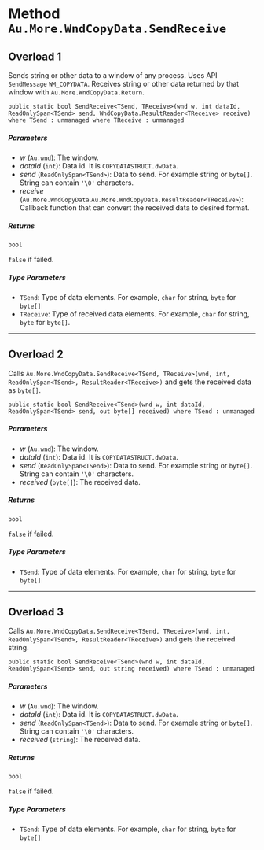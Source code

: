 # Method `Au.More.WndCopyData.SendReceive`

## Overload 1

Sends string or other data to a window of any process. Uses API `SendMessage` `WM_COPYDATA`. Receives string or other data returned by that window with `Au.More.WndCopyData.Return`.

```
public static bool SendReceive<TSend, TReceive>(wnd w, int dataId, ReadOnlySpan<TSend> send, WndCopyData.ResultReader<TReceive> receive) where TSend : unmanaged where TReceive : unmanaged
```

##### Parameters

- *w*  (`Au.wnd`):
    The window.
- *dataId*  (`int`):
    Data id. It is `COPYDATASTRUCT.dwData`.
- *send*  (`ReadOnlySpan<TSend>`):
    Data to send. For example string or `byte[]`. String can contain `'\0'` characters.
- *receive*  (`Au.More.WndCopyData`.`Au.More.WndCopyData.ResultReader<TReceive>`):
    Callback function that can convert the received data to desired format.

##### Returns

`bool`

`false` if failed.

##### Type Parameters

- `TSend`:
    Type of data elements. For example, `char` for string, `byte` for `byte[]`
- `TReceive`:
    Type of received data elements. For example, `char` for string, `byte` for `byte[]`.

* * *

## Overload 2

Calls `Au.More.WndCopyData.SendReceive<TSend, TReceive>(wnd, int, ReadOnlySpan<TSend>, ResultReader<TReceive>)` and gets the received data as `byte[]`.

```
public static bool SendReceive<TSend>(wnd w, int dataId, ReadOnlySpan<TSend> send, out byte[] received) where TSend : unmanaged
```

##### Parameters

- *w*  (`Au.wnd`):
    The window.
- *dataId*  (`int`):
    Data id. It is `COPYDATASTRUCT.dwData`.
- *send*  (`ReadOnlySpan<TSend>`):
    Data to send. For example string or `byte[]`. String can contain `'\0'` characters.
- *received*  (`byte[]`):
    The received data.

##### Returns

`bool`

`false` if failed.

##### Type Parameters

- `TSend`:
    Type of data elements. For example, `char` for string, `byte` for `byte[]`

* * *

## Overload 3

Calls `Au.More.WndCopyData.SendReceive<TSend, TReceive>(wnd, int, ReadOnlySpan<TSend>, ResultReader<TReceive>)` and gets the received string.

```
public static bool SendReceive<TSend>(wnd w, int dataId, ReadOnlySpan<TSend> send, out string received) where TSend : unmanaged
```

##### Parameters

- *w*  (`Au.wnd`):
    The window.
- *dataId*  (`int`):
    Data id. It is `COPYDATASTRUCT.dwData`.
- *send*  (`ReadOnlySpan<TSend>`):
    Data to send. For example string or `byte[]`. String can contain `'\0'` characters.
- *received*  (`string`):
    The received data.

##### Returns

`bool`

`false` if failed.

##### Type Parameters

- `TSend`:
    Type of data elements. For example, `char` for string, `byte` for `byte[]`